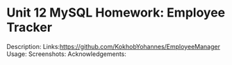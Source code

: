 # Unit 12 MySQL Homework: Employee Tracker
Description:
Links:https://github.com/KokhobYohannes/EmployeeManager 
Usage:
Screenshots:
Acknowledgements: